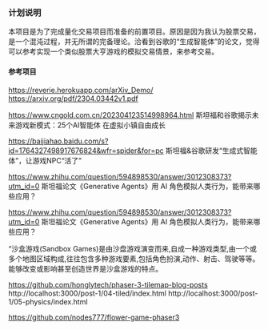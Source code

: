 ### 计划说明
本项目是为了完成量化交易项目而准备的前置项目。原因是因为我认为股票交易，是一个混沌过程，并无所谓的完备理论。洽看到谷歌的“生成智能体”的论文，觉得可以参考实现一个类似股票大亨游戏的模拟交易情景，来参考交易。
#### 参考项目
https://reverie.herokuapp.com/arXiv_Demo/
https://arxiv.org/pdf/2304.03442v1.pdf

https://www.cngold.com.cn/202304123514998964.html
斯坦福和谷歌揭示未来游戏新模式：25个AI智能体 在虚拟小镇自由成长

https://baijiahao.baidu.com/s?id=1764327498917676824&wfr=spider&for=pc
斯坦福&谷歌研发“生成式智能体”，让游戏NPC“活了”

https://www.zhihu.com/question/594898530/answer/3012308373?utm_id=0
斯坦福论文《Generative Agents》用 AI 角色模拟人类行为，能带来哪些应用？

https://www.zhihu.com/question/594898530/answer/3012308373?utm_id=0
斯坦福论文《Generative Agents》用 AI 角色模拟人类行为，能带来哪些应用？

“沙盒游戏(Sandbox Games)是由沙盘游戏演变而来,自成一种游戏类型,由一个或多个地图区域构成,往往包含多种游戏要素,包括角色扮演,动作、射击、驾驶等等。能够改变或影响甚至创造世界是沙盒游戏的特点。

https://github.com/honglytech/phaser-3-tilemap-blog-posts
http://localhost:3000/post-1/04-tiled/index.html
http://localhost:3000/post-1/05-physics/index.html

https://github.com/nodes777/flower-game-phaser3